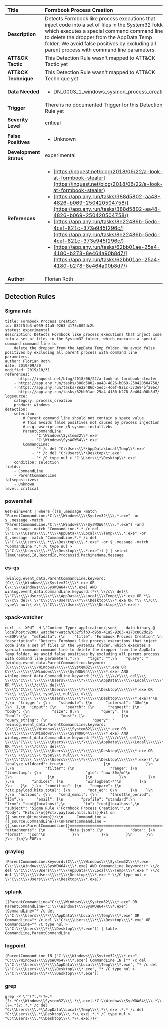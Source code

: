 | Title                    | Formbook Process Creation       |
|:-------------------------|:------------------|
| **Description**          | Detects Formbook like process executions that inject code into a set of files in the System32 folder, which executes a special command command line to delete the dropper from the AppData Temp folder. We avoid false positives by excluding all parent process with command line parameters. |
| **ATT&amp;CK Tactic**    |   This Detection Rule wasn't mapped to ATT&amp;CK Tactic yet  |
| **ATT&amp;CK Technique** |  This Detection Rule wasn't mapped to ATT&amp;CK Technique yet  |
| **Data Needed**          | <ul><li>[DN_0003_1_windows_sysmon_process_creation](../Data_Needed/DN_0003_1_windows_sysmon_process_creation.md)</li></ul>  |
| **Trigger**              |  There is no documented Trigger for this Detection Rule yet  |
| **Severity Level**       | critical |
| **False Positives**      | <ul><li>Unknown</li></ul>  |
| **Development Status**   | experimental |
| **References**           | <ul><li>[https://inquest.net/blog/2018/06/22/a-look-at-formbook-stealer](https://inquest.net/blog/2018/06/22/a-look-at-formbook-stealer)</li><li>[https://app.any.run/tasks/388d5802-aa48-4826-b069-250420504758/](https://app.any.run/tasks/388d5802-aa48-4826-b069-250420504758/)</li><li>[https://app.any.run/tasks/8e22486b-5edc-4cef-821c-373e945f296c/](https://app.any.run/tasks/8e22486b-5edc-4cef-821c-373e945f296c/)</li><li>[https://app.any.run/tasks/62bb01ae-25a4-4180-b278-8e464a90b8d7/](https://app.any.run/tasks/62bb01ae-25a4-4180-b278-8e464a90b8d7/)</li></ul>  |
| **Author**               | Florian Roth |


## Detection Rules

### Sigma rule

```
title: Formbook Process Creation
id: 032f5fb3-d959-41a5-9263-4173c802dc2b
status: experimental
description: Detects Formbook like process executions that inject code into a set of files in the System32 folder, which executes a special command command line to
    delete the dropper from the AppData Temp folder. We avoid false positives by excluding all parent process with command line parameters.
author: Florian Roth
date: 2019/09/30
modified: 2019/10/31
references:
    - https://inquest.net/blog/2018/06/22/a-look-at-formbook-stealer
    - https://app.any.run/tasks/388d5802-aa48-4826-b069-250420504758/
    - https://app.any.run/tasks/8e22486b-5edc-4cef-821c-373e945f296c/
    - https://app.any.run/tasks/62bb01ae-25a4-4180-b278-8e464a90b8d7/
logsource:
    category: process_creation
    product: windows
detection:
    selection:
        # Parent command line should not contain a space value
        # This avoids false positives not caused by process injection
        # e.g. wscript.exe /B sysmon-install.vbs
        ParentCommandLine: 
            - 'C:\Windows\System32\\*.exe'
            - 'C:\Windows\SysWOW64\\*.exe'
        CommandLine: 
            - '* /c del "C:\Users\\*\AppData\Local\Temp\\*.exe'
            - '* /c del "C:\Users\\*\Desktop\\*.exe'
            - '* /C type nul > "C:\Users\\*\Desktop\\*.exe'
    condition: selection
fields:
    - CommandLine
    - ParentCommandLine
falsepositives:
    - Unknown
level: critical

```





### powershell
    
```
Get-WinEvent | where {(($_.message -match "ParentCommandLine.*C:\\\\Windows\\\\System32\\\\.*.exe" -or $_.message -match "ParentCommandLine.*C:\\\\Windows\\\\SysWOW64\\\\.*.exe") -and ($_.message -match "CommandLine.*.* /c del \\"C:\\\\Users\\\\.*\\\\AppData\\\\Local\\\\Temp\\\\.*.exe" -or $_.message -match "CommandLine.*.* /c del \\"C:\\\\Users\\\\.*\\\\Desktop\\\\.*.exe" -or $_.message -match "CommandLine.*.* /C type nul > \\"C:\\\\Users\\\\.*\\\\Desktop\\\\.*.exe")) } | select TimeCreated,Id,RecordId,ProcessId,MachineName,Message
```


### es-qs
    
```
(winlog.event_data.ParentCommandLine.keyword:(C\\:\\\\Windows\\\\System32\\\\*.exe OR C\\:\\\\Windows\\\\SysWOW64\\\\*.exe) AND winlog.event_data.CommandLine.keyword:(*\\ \\/c\\ del\\ \\"C\\:\\\\Users\\\\*\\\\AppData\\\\Local\\\\Temp\\\\*.exe OR *\\ \\/c\\ del\\ \\"C\\:\\\\Users\\\\*\\\\Desktop\\\\*.exe OR *\\ \\/C\\ type\\ nul\\ >\\ \\"C\\:\\\\Users\\\\*\\\\Desktop\\\\*.exe))
```


### xpack-watcher
    
```
curl -s -XPUT -H \'Content-Type: application/json\' --data-binary @- localhost:9200/_watcher/watch/032f5fb3-d959-41a5-9263-4173c802dc2b <<EOF\n{\n  "metadata": {\n    "title": "Formbook Process Creation",\n    "description": "Detects Formbook like process executions that inject code into a set of files in the System32 folder, which executes a special command command line to delete the dropper from the AppData Temp folder. We avoid false positives by excluding all parent process with command line parameters.",\n    "tags": "",\n    "query": "(winlog.event_data.ParentCommandLine.keyword:(C\\\\:\\\\\\\\Windows\\\\\\\\System32\\\\\\\\*.exe OR C\\\\:\\\\\\\\Windows\\\\\\\\SysWOW64\\\\\\\\*.exe) AND winlog.event_data.CommandLine.keyword:(*\\\\ \\\\/c\\\\ del\\\\ \\\\\\"C\\\\:\\\\\\\\Users\\\\\\\\*\\\\\\\\AppData\\\\\\\\Local\\\\\\\\Temp\\\\\\\\*.exe OR *\\\\ \\\\/c\\\\ del\\\\ \\\\\\"C\\\\:\\\\\\\\Users\\\\\\\\*\\\\\\\\Desktop\\\\\\\\*.exe OR *\\\\ \\\\/C\\\\ type\\\\ nul\\\\ >\\\\ \\\\\\"C\\\\:\\\\\\\\Users\\\\\\\\*\\\\\\\\Desktop\\\\\\\\*.exe))"\n  },\n  "trigger": {\n    "schedule": {\n      "interval": "30m"\n    }\n  },\n  "input": {\n    "search": {\n      "request": {\n        "body": {\n          "size": 0,\n          "query": {\n            "bool": {\n              "must": [\n                {\n                  "query_string": {\n                    "query": "(winlog.event_data.ParentCommandLine.keyword:(C\\\\:\\\\\\\\Windows\\\\\\\\System32\\\\\\\\*.exe OR C\\\\:\\\\\\\\Windows\\\\\\\\SysWOW64\\\\\\\\*.exe) AND winlog.event_data.CommandLine.keyword:(*\\\\ \\\\/c\\\\ del\\\\ \\\\\\"C\\\\:\\\\\\\\Users\\\\\\\\*\\\\\\\\AppData\\\\\\\\Local\\\\\\\\Temp\\\\\\\\*.exe OR *\\\\ \\\\/c\\\\ del\\\\ \\\\\\"C\\\\:\\\\\\\\Users\\\\\\\\*\\\\\\\\Desktop\\\\\\\\*.exe OR *\\\\ \\\\/C\\\\ type\\\\ nul\\\\ >\\\\ \\\\\\"C\\\\:\\\\\\\\Users\\\\\\\\*\\\\\\\\Desktop\\\\\\\\*.exe))",\n                    "analyze_wildcard": true\n                  }\n                }\n              ],\n              "filter": {\n                "range": {\n                  "timestamp": {\n                    "gte": "now-30m/m"\n                  }\n                }\n              }\n            }\n          }\n        },\n        "indices": [\n          "winlogbeat-*"\n        ]\n      }\n    }\n  },\n  "condition": {\n    "compare": {\n      "ctx.payload.hits.total": {\n        "not_eq": 0\n      }\n    }\n  },\n  "actions": {\n    "send_email": {\n      "throttle_period": "15m",\n      "email": {\n        "profile": "standard",\n        "from": "root@localhost",\n        "to": "root@localhost",\n        "subject": "Sigma Rule \'Formbook Process Creation\'",\n        "body": "Hits:\\n{{#ctx.payload.hits.hits}}Hit on {{_source.@timestamp}}:\\n      CommandLine = {{_source.CommandLine}}\\nParentCommandLine = {{_source.ParentCommandLine}}================================================================================\\n{{/ctx.payload.hits.hits}}",\n        "attachments": {\n          "data.json": {\n            "data": {\n              "format": "json"\n            }\n          }\n        }\n      }\n    }\n  }\n}\nEOF\n
```


### graylog
    
```
(ParentCommandLine.keyword:(C\\:\\\\Windows\\\\System32\\\\*.exe C\\:\\\\Windows\\\\SysWOW64\\\\*.exe) AND CommandLine.keyword:(* \\/c del \\"C\\:\\\\Users\\\\*\\\\AppData\\\\Local\\\\Temp\\\\*.exe * \\/c del \\"C\\:\\\\Users\\\\*\\\\Desktop\\\\*.exe * \\/C type nul > \\"C\\:\\\\Users\\\\*\\\\Desktop\\\\*.exe))
```


### splunk
    
```
((ParentCommandLine="C:\\\\Windows\\\\System32\\\\*.exe" OR ParentCommandLine="C:\\\\Windows\\\\SysWOW64\\\\*.exe") (CommandLine="* /c del \\"C:\\\\Users\\\\*\\\\AppData\\\\Local\\\\Temp\\\\*.exe" OR CommandLine="* /c del \\"C:\\\\Users\\\\*\\\\Desktop\\\\*.exe" OR CommandLine="* /C type nul > \\"C:\\\\Users\\\\*\\\\Desktop\\\\*.exe")) | table CommandLine,ParentCommandLine
```


### logpoint
    
```
(ParentCommandLine IN ["C:\\\\Windows\\\\System32\\\\*.exe", "C:\\\\Windows\\\\SysWOW64\\\\*.exe"] CommandLine IN ["* /c del \\"C:\\\\Users\\\\*\\\\AppData\\\\Local\\\\Temp\\\\*.exe", "* /c del \\"C:\\\\Users\\\\*\\\\Desktop\\\\*.exe", "* /C type nul > \\"C:\\\\Users\\\\*\\\\Desktop\\\\*.exe"])
```


### grep
    
```
grep -P \'^(?:.*(?=.*(?:.*C:\\Windows\\System32\\\\.*\\.exe|.*C:\\Windows\\SysWOW64\\\\.*\\.exe))(?=.*(?:.*.* /c del "C:\\Users\\\\.*\\AppData\\Local\\Temp\\\\.*\\.exe|.*.* /c del "C:\\Users\\\\.*\\Desktop\\\\.*\\.exe|.*.* /C type nul > "C:\\Users\\\\.*\\Desktop\\\\.*\\.exe)))\'
```



